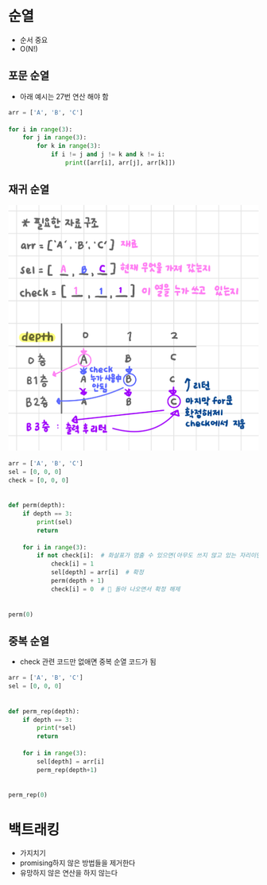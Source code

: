 # 순열
- 순서 중요
- O(N!)

## 포문 순열
- 아래 예시는 27번 연산 해야 함
~~~python
arr = ['A', 'B', 'C']

for i in range(3):
    for j in range(3):
        for k in range(3):
            if i != j and j != k and k != i:
                print([arr[i], arr[j], arr[k]])
~~~

## 재귀 순열

<img src="img/1.jpeg" />

~~~python
arr = ['A', 'B', 'C']
sel = [0, 0, 0]
check = [0, 0, 0]


def perm(depth):
    if depth == 3:
        print(sel)
        return

    for i in range(3):
        if not check[i]:  # 화살표가 멈출 수 있으면(아무도 쓰지 않고 있는 자리이면)
            check[i] = 1
            sel[depth] = arr[i]  # 확정
            perm(depth + 1)
            check[i] = 0  # 🚨 돌아 나오면서 확정 해제


perm(0)
~~~

## 중복 순열
- check 관련 코드만 없애면 중복 순열 코드가 됨
~~~python
arr = ['A', 'B', 'C']
sel = [0, 0, 0]


def perm_rep(depth):
    if depth == 3:
        print(*sel)
        return

    for i in range(3):
        sel[depth] = arr[i]
        perm_rep(depth+1)


perm_rep(0)
~~~

# 백트래킹
- 가지치기
- promising하지 않은 방법들을 제거한다
- 유망하지 않은 연산을 하지 않는다